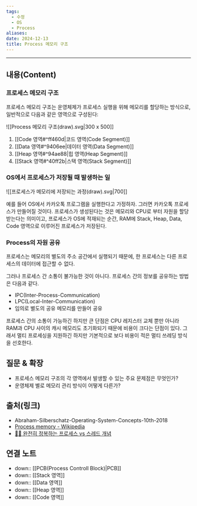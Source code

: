 ```yaml
---
tags:
  - 수정
  - OS
  - Process
aliases: 
date: 2024-12-13
title: Process 메모리 구조
---
```

---

## 내용(Content)

### 프로세스 메모리 구조
프로세스 메모리 구조는 운영체제가 프로세스 실행을 위해 메모리를 할당하는 방식으로, 일반적으로 다음과 같은 영역으로 구성된다:

![[Process 메모리 구조(draw).svg|300 x 500]]

1. [[Code 영역#^ff460d|코드 영역(Code Segment)]]
2. [[Data 영역#^9406ee|데이터 영역(Data Segment)]]
3. [[Heap 영역#^94ae88|힙 영역(Heap Segment)]]
4. [[Stack 영역#^40ff2b|스택 영역(Stack Segment)]]

### OS에서 프로세스가 저장될 때 발생하는 일

![[프로세스가 메모리에 저장되는 과정(draw).svg|700]]

예를 들어 OS에서 카카오톡 프로그램을 실행한다고 가정하자. 그러면 카카오톡 프로세스가 만들어질 것이다. 프로세스가 생성된다는 것은 메모리와 CPU로 부터 자원을 할당 받는다는 의미이고, 프로세스가 OS에 적재되는 순간, RAM에 Stack, Heap, Data, Code 영역으로 이루어진 프로세스가 저장된다.

### Process의 자원 공유
프로세스는 메모리의 별도의 주소 공간에서 실행되기 때문에, 한 프로세스는 다른 프로세스의 데이터에 접근할 수 없다. 

그러나 프로세스 간 소통이 불가능한 것이 아니다. 프로세스 간의 정보를 공유하는 방법은 다음과 같다.

- IPC(Inter-Process-Communication)
- LPC(Local-Inter-Communication)
- 임의로 별도의 공유 메모리를 만들어 공유

프로세스 간의 소통이 가능하긴 하지만 큰 단점은 CPU 레지스터 교체 뿐만 아니라 RAM과 CPU 사이의 캐시 메모리도 초기화되기 때문에 비용이 크다는 단점이 있다. 그래서 멀티 프로세싱을 지원하긴 하지만 기본적으로 보다 비용이 적은 멀티 쓰레딩 방식을 선호한다.

## 질문 & 확장

- 프로세스 메모리 구조의 각 영역에서 발생할 수 있는 주요 문제점은 무엇인가? 
- 운영체제 별로 메모리 관리 방식이 어떻게 다른가?

## 출처(링크)

- Abraham-Silberschatz-Operating-System-Concepts-10th-2018
- [Process memory - Wikipedia](https://en.wikipedia.org/wiki/Process_memory)
- [👩‍💻 ‍완전히 정복하는 프로세스 vs 스레드 개념](https://inpa.tistory.com/entry/%F0%9F%91%A9%E2%80%8D%F0%9F%92%BB-%ED%94%84%EB%A1%9C%EC%84%B8%EC%8A%A4-%E2%9A%94%EF%B8%8F-%EC%93%B0%EB%A0%88%EB%93%9C-%EC%B0%A8%EC%9D%B4#%ED%94%84%EB%A1%9C%EC%84%B8%EC%8A%A4%EC%9D%98_%EC%9E%90%EC%9B%90_%EA%B3%B5%EC%9C%A0)

## 연결 노트

- down:: [[PCB(Process Controll Block)|PCB]]
- down:: [[Stack 영역]]
- down:: [[Data 영역]]
- down:: [[Heap 영역]]
- down:: [[Code 영역]]





